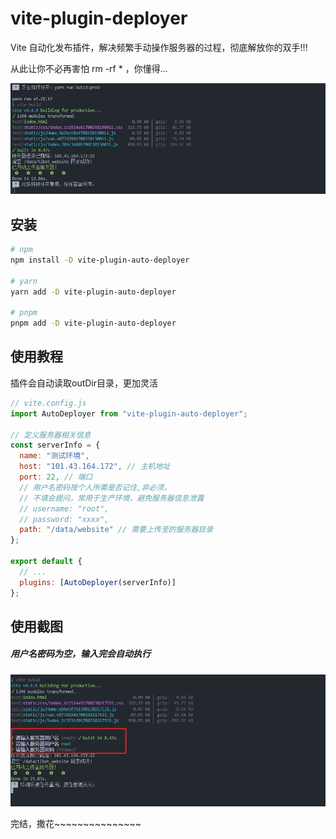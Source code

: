 # vite-plugin-deployer

Vite 自动化发布插件，解决频繁手动操作服务器的过程，彻底解放你的双手!!!

从此让你不必再害怕 rm -rf \* ，你懂得...


 ![](./images/auto-delop.png)

## 安装

```sh
# npm
npm install -D vite-plugin-auto-deployer 

# yarn
yarn add -D vite-plugin-auto-deployer

# pnpm
pnpm add -D vite-plugin-auto-deployer
```

## 使用教程
插件会自动读取outDir目录，更加灵活
```js
// vite.config.js
import AutoDeployer from "vite-plugin-auto-deployer";

// 定义服务器相关信息
const serverInfo = {
  name: "测试环境",
  host: "101.43.164.172", // 主机地址
  port: 22, // 端口
  // 用户名密码按个人所需是否记住,非必须，
  // 不填会提问，常用于生产环境，避免服务器信息泄露
  // username: "root",
  // password: "xxxx",
  path: "/data/website" // 需要上传至的服务器目录
};

export default {
  // ...
  plugins: [AutoDeployer(serverInfo)]
};
```

## 使用截图

##### 用户名密码为空，输入完会自动执行
 ![](./images/question.png)

完结，撒花~~~~~~~~~~~~~~~